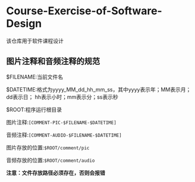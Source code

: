 # Course-Exercise-of-Software-Design
该仓库用于软件课程设计

## 图片注释和音频注释的规范

$FILENAME:当前文件名

$DATETIME:格式为yyyy_MM_dd_hh_mm_ss，其中yyyy表示年；MM表示月；dd表示日； hh表示小时；mm表示分；ss表示秒

$ROOT:程序运行根目录

图片注释:`[COMMENT-PIC-$FILENAME-$DATETIME]`

音频注释:`[COMMENT-AUDIO-$FILENAME-$DATETIME]`

图片存放的位置:`$ROOT/comment/pic`

音频存放的位置:`$ROOT/comment/audio`

**注意：文件存放路径必须存在，否则会报错**
